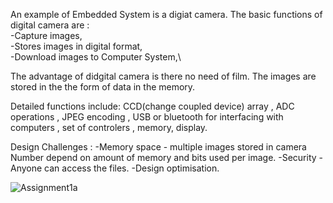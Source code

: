 
An example of Embedded System is a digiat camera. The basic functions of digital camera are :\
-Capture images,\
-Stores images in digital format,\
-Download images to Computer System,\

The advantage of didgital camera is there no need of film. The images are stored in the the form of data in the memory.
 
Detailed functions include:
CCD(change coupled device) array , ADC operations , JPEG encoding , USB or bluetooth for interfacing with computers , set of controlers , 
memory, display.


Design Challenges :
-Memory space - multiple images stored in camera Number depend on amount of memory and bits used per image.
-Security - Anyone can access the files.
-Design optimisation.




![Assignment1a](/Assignment1/images/Assignment1a.jpeg)
